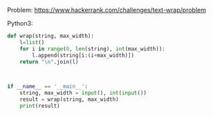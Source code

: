 Problem: https://www.hackerrank.com/challenges/text-wrap/problem

Python3:

```python
def wrap(string, max_width):
    l=list()
    for i in range(0, len(string), int(max_width)):
        l.append(string[i:(i+max_width)])
    return "\n".join(l)    

 

if __name__ == '__main__':
    string, max_width = input(), int(input())
    result = wrap(string, max_width)
    print(result)


```
